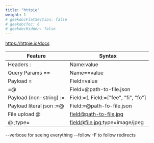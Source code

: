 ```yaml
---
title: "httpie"
weight: 1
# geekdocFlatSection: false
# geekdocToc: 6
# geekdocHidden: false
---
```

https://httpie.io/docs

|Feature                 | Syntax                            |
|------------------------|-----------------------------------|
|Headers :               |Name:value                         |
|Query Params ==         |Name==value                        |
|Payload =               |Field=value                        |
|   =@                   |Field=@path-to-file.json           |
|Payload (non-string) := |Field:=1 Field:=["fee", "fi", "fo"]|
|Payload literal json :=@|Field:=@path-fo-file.json          |
|File upload @           |field@path-to-file.jpg             |
|  @ ;type=              |field@file.jpg;type=image/jpeg     |

--verbose for seeing everything
--follow -F to follow redirects
